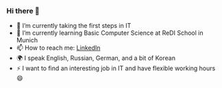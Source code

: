 ### Hi there 👋

- 🔭 I’m currently taking the first steps in IT
- 🌱 I’m currently learning Basic Computer Science at ReDI School in Munich
- 📫 How to reach me: [LinkedIn](https://www.linkedin.com/in/oksana-zubakova/)
- 🌍 I speak English, Russian, German, and a bit of Korean
- ⚡ I want to find an interesting job in IT and have flexible working hours 😄
